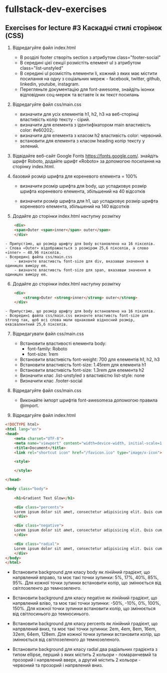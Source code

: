 # fullstack-dev-exercises

## Exercises for lecture #3 Каскадні стилі сторінок (CSS)


1. Відредагуйте файл index.html
	- В розділі footer створіть section з атрибутом class="footer-social"
	- В середині цієї секції розмістіть елемент ul з атрибутом class="list-unstyled"
	- В середині ul розмістіть елементи li, кожний з яких має містити посилання на одну з соціальних мереж - facebook, twitter, github, linkedin, youtube, instagram.
	- Перегляньте документацію для font-awesome, знайдіть іконки відповідних соц-мереж та вставте їх як текст посилань


2. Відредагуйте файл css/main.css
	- визначити для усіх елементів h1, h2, h3 на веб-сторінці властивість колір тексту - сірий. 
	- визначити для елемента з ідентифікатором main властивість color: #e60202;.
	- визначити для елемента з класом h2 властивість color: червоний.
	- встановити для елемента з класом heading колір тексту у зелений.

3. Відвідайте веб-сайт Google Fonts https://fonts.google.com/.
знайдіть шрифт Roboto, додайте шрифт «Roboto» за допомогою посилання на сторінку index.html.


4. базовий розмір шрифта для кореневого елемента = 100%
	- визначити розмір шрифта для body, що успадковує розмір шрифта кореневого елемента, збільшений на 40 відсотків

	- визначити розмір шрифта для h1, що успадковує розмір шрифта кореневого елемента, збільшений на 140 відсотків

5. Додайте до сторінки index.html наступну розмітку
```html
	<div>
	<span>Outer <span>inner</span> outer</span>
	</div>
```
	- Припустімо, що розмір шрифту для body встановлено на 16 пікселів. 
	- Слова «Outer» відображається з розміром 25,6 пікселів, а слово «inner» — 40,96 пікселів.
	- Всередині файла css/main.css 
		- визначте властивсть font-size для div, вказавши значення в одиницях виміру em.
		- визначте властивсть font-size для span, вказавши значення в одиницях виміру em.


6. Додайте до сторінки index.html наступну розмітку
```html
 	<div>
        <strong>Outer <strong>inner</strong> outer</strong>
    </div>
```
	- Припустімо, що розмір шрифту для body встановлено на 16 пікселів. 
	- Всередині файла css/main.css визначте властивсть font-size для strong так, щоб всі слова мали однаковий відносний розмір, еквівалентний 25,6 пікселів.

7. Відредагувати файл css/main.css
	- Встановити властивості елемента body:
		- font-family: Roboto
		- font-size: 1rem
	- Встановити властивість font-weight: 700 для елементів h1, h2, h3
	- Встановити властивість font-size: 1.45rem для елемента h1
	- Встановити властивість font-size: 1.3rem для елемента h2
	- Визначити клас .list-unstyled з властивістю list-style: none
	- Визначити клас .footer-social


8. Відредагуйте файл css/main.css 
	- Виконайте імпорт шрифтів font-awesomeза допомогою правила @import. 

9. Відредагуйте файл index.html

```html
<!DOCTYPE html>
<html lang="en">
<head>
    <meta charset="UTF-8">
    <meta name="viewport" content="width=device-width, initial-scale=1.0">
    <title>Document</title>
	<link rel="shortcut icon" href="/favicon.ico" type="image/x-icon">

    <style>

    </style>

</head>

<body class="body">
    
    <h1>Gradient Text Glow</h1>

    <div class="percents">
    Lorem ipsum dolor sit amet, consectetur adipisicing elit. Quis cum magnam quae adipisci minima illum porro eius ipsa rem. Sequi eaque facere necessitatibus fugiat rerum facilis reprehenderit numquam dignissimos itaque!
    </div>

    <div class="negative">
    Lorem ipsum dolor sit amet, consectetur adipisicing elit. Quis cum magnam quae adipisci minima illum porro eius ipsa rem. Sequi eaque facere necessitatibus fugiat rerum facilis reprehenderit numquam dignissimos itaque!
    </div>

    <div class="radial">
    Lorem ipsum dolor sit amet, consectetur adipisicing elit. Quis cum magnam quae adipisci minima illum porro eius ipsa rem. Sequi eaque facere necessitatibus fugiat rerum facilis reprehenderit numquam dignissimos itaque!
    </div>
</body>
</html>
```
- Встановити background для класу body як лінійний градієнт, що напрвлений вправо, та моє такі точки зупинки: 5%, 17%, 40%, 85%, 95%. Для кожної точки зупинки встановити колір, що змінюється від світлозеленго до темнозеленго. 

- Встановити background для класу negative як лінійний градієнт, що напрвлений вліво, та моє такі точки зупинки: -50%, -10%, 0%, 100%, 150%. Для кожної точки зупинки встановити колір, що змінюється від світлосинього до темносинього. 

- Встановити background для класу percents як лінійний градієнт, що напрвлений вниз, та моє такі точки зупинки: 2em, 4em, 8em, 16em, 32em, 64em, 128em. Для кожної точки зупинки встановити колір, що змінюється від світлозеленого до темнозеленого. 

- Встановити background для класу radial два радіальних градієнта з типом ellipse, перший з яких містить 2 кольори - помаранчевмй та прозорий і напрвлений вверх, а другий містить 2 кольори - червонмй та прозорий і напрвлений вниз. 
